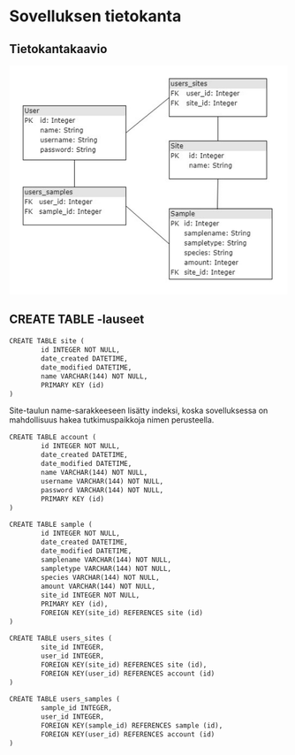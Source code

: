 # Sovelluksen tietokanta


## Tietokantakaavio

![alt text](https://github.com/ansolotli/Tutkimussovellus/blob/master/documentation/pics/tsoha_database.jpg)

## CREATE TABLE -lauseet

```
CREATE TABLE site (
        id INTEGER NOT NULL,
        date_created DATETIME,
        date_modified DATETIME,
        name VARCHAR(144) NOT NULL,
        PRIMARY KEY (id)
)
```
Site-taulun name-sarakkeeseen lisätty indeksi, koska sovelluksessa on mahdollisuus hakea tutkimuspaikkoja nimen perusteella.

```
CREATE TABLE account (
        id INTEGER NOT NULL,
        date_created DATETIME,
        date_modified DATETIME,
        name VARCHAR(144) NOT NULL,
        username VARCHAR(144) NOT NULL,
        password VARCHAR(144) NOT NULL,
        PRIMARY KEY (id)
)
```

```
CREATE TABLE sample (
        id INTEGER NOT NULL,
        date_created DATETIME,
        date_modified DATETIME,
        samplename VARCHAR(144) NOT NULL,
        sampletype VARCHAR(144) NOT NULL,
        species VARCHAR(144) NOT NULL,
        amount VARCHAR(144) NOT NULL,
        site_id INTEGER NOT NULL,
        PRIMARY KEY (id),
        FOREIGN KEY(site_id) REFERENCES site (id)
)
```

```
CREATE TABLE users_sites (
        site_id INTEGER,
        user_id INTEGER,
        FOREIGN KEY(site_id) REFERENCES site (id),
        FOREIGN KEY(user_id) REFERENCES account (id)
)
```

```
CREATE TABLE users_samples (
        sample_id INTEGER,
        user_id INTEGER,
        FOREIGN KEY(sample_id) REFERENCES sample (id),
        FOREIGN KEY(user_id) REFERENCES account (id)
)
```
